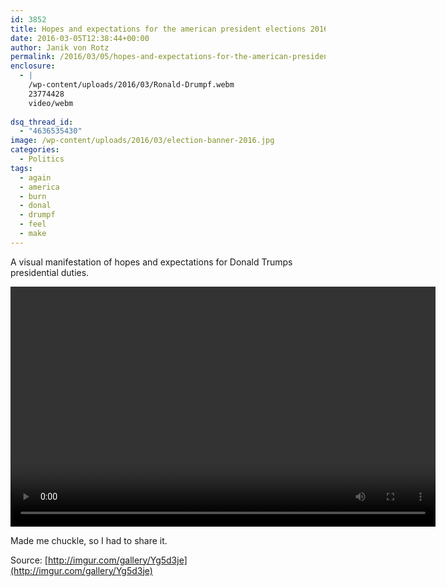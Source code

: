 ```yaml
---
id: 3852
title: Hopes and expectations for the american president elections 2016 from a european point of view
date: 2016-03-05T12:38:44+00:00
author: Janik von Rotz
permalink: /2016/03/05/hopes-and-expectations-for-the-american-president-elections-2016-from-a-european-point-of-view/
enclosure:
  - |
    /wp-content/uploads/2016/03/Ronald-Drumpf.webm
    23774428
    video/webm
    
dsq_thread_id:
  - "4636535430"
image: /wp-content/uploads/2016/03/election-banner-2016.jpg
categories:
  - Politics
tags:
  - again
  - america
  - burn
  - donal
  - drumpf
  - feel
  - make
---
```

A visual manifestation of hopes and expectations for Donald Trumps presidential duties.

<video width="680" height="384" controls><source src="/wp-content/uploads/2016/03/Ronald-Drumpf.webm" type="video/webm">Your browser does not support the video tag.</video>

Made me chuckle, so I had to share it.

Source: [http://imgur.com/gallery/Yg5d3je](http://imgur.com/gallery/Yg5d3je)